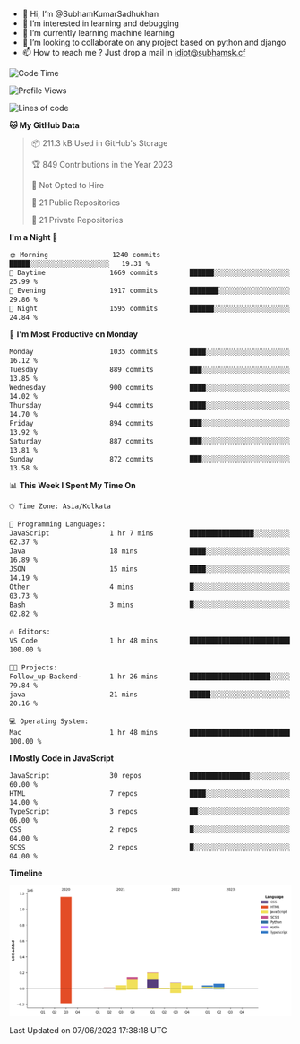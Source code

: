 - 👋 Hi, I’m @SubhamKumarSadhukhan
- 👀 I’m interested in learning and debugging
- 🌱 I’m currently learning machine learning
- 💞️ I’m looking to collaborate on any project based on python and django
- 📫 How to reach me ?
      Just drop a mail in idiot@subhamsk.cf

<!---
SubhamKumarSadhukhan/SubhamKumarSadhukhan is a ✨ special ✨ repository because its `README.md` (this file) appears on your GitHub profile.
You can click the Preview link to take a look at your changes.
--->


<!--START_SECTION:waka-->
![Code Time](http://img.shields.io/badge/Code%20Time-1%2C216%20hrs%203%20mins-blue)

![Profile Views](http://img.shields.io/badge/Profile%20Views-0-blue)

![Lines of code](https://img.shields.io/badge/From%20Hello%20World%20I%27ve%20Written-1.8%20million%20lines%20of%20code-blue)

**🐱 My GitHub Data** 

> 📦 211.3 kB Used in GitHub's Storage 
 > 
> 🏆 849 Contributions in the Year 2023
 > 
> 🚫 Not Opted to Hire
 > 
> 📜 21 Public Repositories 
 > 
> 🔑 21 Private Repositories 
 > 
**I'm a Night 🦉** 

```text
🌞 Morning                1240 commits        █████░░░░░░░░░░░░░░░░░░░░   19.31 % 
🌆 Daytime                1669 commits        ██████░░░░░░░░░░░░░░░░░░░   25.99 % 
🌃 Evening                1917 commits        ███████░░░░░░░░░░░░░░░░░░   29.86 % 
🌙 Night                  1595 commits        ██████░░░░░░░░░░░░░░░░░░░   24.84 % 
```
📅 **I'm Most Productive on Monday** 

```text
Monday                   1035 commits        ████░░░░░░░░░░░░░░░░░░░░░   16.12 % 
Tuesday                  889 commits         ███░░░░░░░░░░░░░░░░░░░░░░   13.85 % 
Wednesday                900 commits         ████░░░░░░░░░░░░░░░░░░░░░   14.02 % 
Thursday                 944 commits         ████░░░░░░░░░░░░░░░░░░░░░   14.70 % 
Friday                   894 commits         ███░░░░░░░░░░░░░░░░░░░░░░   13.92 % 
Saturday                 887 commits         ███░░░░░░░░░░░░░░░░░░░░░░   13.81 % 
Sunday                   872 commits         ███░░░░░░░░░░░░░░░░░░░░░░   13.58 % 
```


📊 **This Week I Spent My Time On** 

```text
🕑︎ Time Zone: Asia/Kolkata

💬 Programming Languages: 
JavaScript               1 hr 7 mins         ████████████████░░░░░░░░░   62.37 % 
Java                     18 mins             ████░░░░░░░░░░░░░░░░░░░░░   16.89 % 
JSON                     15 mins             ████░░░░░░░░░░░░░░░░░░░░░   14.19 % 
Other                    4 mins              █░░░░░░░░░░░░░░░░░░░░░░░░   03.73 % 
Bash                     3 mins              █░░░░░░░░░░░░░░░░░░░░░░░░   02.82 % 

🔥 Editors: 
VS Code                  1 hr 48 mins        █████████████████████████   100.00 % 

🐱‍💻 Projects: 
Follow_up-Backend-       1 hr 26 mins        ████████████████████░░░░░   79.84 % 
java                     21 mins             █████░░░░░░░░░░░░░░░░░░░░   20.16 % 

💻 Operating System: 
Mac                      1 hr 48 mins        █████████████████████████   100.00 % 
```

**I Mostly Code in JavaScript** 

```text
JavaScript               30 repos            ███████████████░░░░░░░░░░   60.00 % 
HTML                     7 repos             ████░░░░░░░░░░░░░░░░░░░░░   14.00 % 
TypeScript               3 repos             ██░░░░░░░░░░░░░░░░░░░░░░░   06.00 % 
CSS                      2 repos             █░░░░░░░░░░░░░░░░░░░░░░░░   04.00 % 
SCSS                     2 repos             █░░░░░░░░░░░░░░░░░░░░░░░░   04.00 % 
```



**Timeline**

![Lines of Code chart](https://raw.githubusercontent.com/SubhamKumarSadhukhan/SubhamKumarSadhukhan/main/assets/bar_graph.png)


 Last Updated on 07/06/2023 17:38:18 UTC
<!--END_SECTION:waka-->
